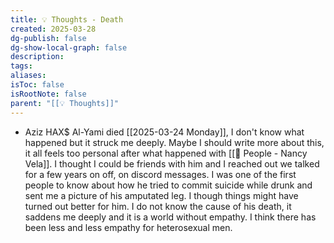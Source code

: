 ```yaml
---
title: 💡 Thoughts - Death
created: 2025-03-28
dg-publish: false
dg-show-local-graph: false
description: 
tags: 
aliases: 
isToc: false
isRootNote: false
parent: "[[💡 Thoughts]]"
---
```

* Aziz HAX$ Al-Yami died [[2025-03-24 Monday]], I don't know what happened but it struck me deeply. Maybe I should write more about this, it all feels too personal after what happened with [[👤 People - Nancy Vela]]. I thought I could be friends with him and I reached out we talked for a few years on off, on discord messages. I was one of the first people to know about how he tried to commit suicide while drunk and sent me a picture of his amputated leg. I though things might have turned out better for him. I do not know the cause of his death, it saddens me deeply and it is a world without empathy. I think there has been less and less empathy for heterosexual men.